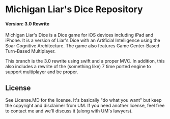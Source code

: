 # Michigan Liar's Dice Repository

#### Version: 3.0 Rewrite

Michigan Liar's Dice is a Dice game for iOS devices including iPad and iPhone. It is a version of Liar's Dice with an Artificial Intelligence using the Soar Cognitive Architecture.  The game also features Game Center-Based Turn-Based Multiplayer.

This branch is the 3.0 rewrite using swift and a proper MVC.  In addition, this also includes a rewrite of the (something like) 7 time ported engine to support multiplayer and be proper.

## License

See License.MD for the license.  It's basically "do what you want" but keep the copyright and disclaimer from UM.  If you need another license, feel free to contact me and we'll discuss it (along with UM's lawyers).